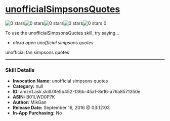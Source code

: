 # [unofficialSimpsonsQuotes](http://alexa.amazon.com/#skills/amzn1.ask.skill.0fe5b452-136b-45a1-8e16-a76a8571350e)
![0 stars](../../images/ic_star_border_black_18dp_1x.png)![0 stars](../../images/ic_star_border_black_18dp_1x.png)![0 stars](../../images/ic_star_border_black_18dp_1x.png)![0 stars](../../images/ic_star_border_black_18dp_1x.png)![0 stars](../../images/ic_star_border_black_18dp_1x.png) 0

To use the unofficialSimpsonsQuotes skill, try saying...

* *alexa open unofficial simpsons quotes*

unofficial fan simpsons quotes

***

### Skill Details

* **Invocation Name:** unofficial simpsons quotes
* **Category:** null
* **ID:** amzn1.ask.skill.0fe5b452-136b-45a1-8e16-a76a8571350e
* **ASIN:** B01LWD0P7K
* **Author:** MikGan
* **Release Date:** September 16, 2016 @ 03:12:03
* **In-App Purchasing:** No
